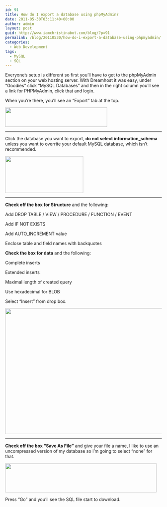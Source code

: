 ```yaml
---
id: 91
title: How do I export a database using phpMyAdmin?
date: 2011-05-30T03:11:40+00:00
author: admin
layout: post
guid: http://www.iamchristinabot.com/blog/?p=91
permalink: /blog/20110530/how-do-i-export-a-database-using-phpmyadmin/
categories:
  - Web Development
tags:
  - MySQL
  - SQL
---
```

Everyone&#8217;s setup is different so first you&#8217;ll have to get to the phpMyAdmin section on your web hosting server. With Dreamhost it was easy, under &#8220;Goodies&#8221; click &#8220;MySQL Databases&#8221; and then in the right column you&#8217;ll see a link for PHPMyAdmin, click that and login.

When you&#8217;re there, you&#8217;ll see an &#8220;Export&#8221; tab at the top.

<img src="{{ site.url | prepend: site.baseurl }}/blog/wp-content/uploads/2011/05/Screen-shot-2011-05-29-at-10.28.03-PM.png" alt="" title="Screen shot 2011-05-29 at 10.28.03 PM" width="328" height="62" class="aligncenter size-full wp-image-92" srcset="http://www.iamchristinabot.com/blog/wp-content/uploads/2011/05/Screen-shot-2011-05-29-at-10.28.03-PM.png 328w, http://www.iamchristinabot.com/blog/wp-content/uploads/2011/05/Screen-shot-2011-05-29-at-10.28.03-PM-300x56.png 300w" sizes="(max-width: 328px) 100vw, 328px" />

* * *

Click the database you want to export, **do not select information_schema** unless you want to overrite your default MySQL database, which isn&#8217;t recommended.

<img src="{{ site.url | prepend: site.baseurl }}/blog/wp-content/uploads/2011/05/Screen-shot-2011-05-29-at-10.33.41-PM.png" alt="" title="Screen shot 2011-05-29 at 10.33.41 PM" width="251" height="118" class="aligncenter size-full wp-image-93" />

* * *

**Check off the box for Structure** and the following:

Add DROP TABLE / VIEW / PROCEDURE / FUNCTION / EVENT

Add IF NOT EXISTS

Add AUTO_INCREMENT value

Enclose table and field names with backquotes

**Check the box for data** and the following:

Complete inserts

Extended inserts

Maximal length of created query

Use hexadecimal for BLOB

Select &#8220;Insert&#8221; from drop box.

<img src="{{ site.url | prepend: site.baseurl }}/blog/wp-content/uploads/2011/05/Screen-shot-2011-05-29-at-10.37.11-PM.png" alt="" title="Screen shot 2011-05-29 at 10.37.11 PM" width="583" height="403" class="aligncenter size-full wp-image-94" srcset="http://www.iamchristinabot.com/blog/wp-content/uploads/2011/05/Screen-shot-2011-05-29-at-10.37.11-PM.png 583w, http://www.iamchristinabot.com/blog/wp-content/uploads/2011/05/Screen-shot-2011-05-29-at-10.37.11-PM-300x207.png 300w" sizes="(max-width: 583px) 100vw, 583px" />

* * *

**Check off the box &#8220;Save As File&#8221;** and give your file a name, I like to use an uncompressed version of my database so I&#8217;m going to select &#8220;none&#8221; for that.

<img src="{{ site.url | prepend: site.baseurl }}/blog/wp-content/uploads/2011/05/Screen-shot-2011-05-29-at-10.44.12-PM.png" alt="" title="Screen shot 2011-05-29 at 10.44.12 PM" width="487" height="93" class="aligncenter size-full wp-image-95" srcset="http://www.iamchristinabot.com/blog/wp-content/uploads/2011/05/Screen-shot-2011-05-29-at-10.44.12-PM.png 487w, http://www.iamchristinabot.com/blog/wp-content/uploads/2011/05/Screen-shot-2011-05-29-at-10.44.12-PM-300x57.png 300w" sizes="(max-width: 487px) 100vw, 487px" />

Press &#8220;Go&#8221; and you&#8217;ll see the SQL file start to download.
